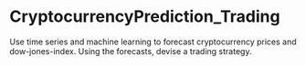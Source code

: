 # CryptocurrencyPrediction_Trading
Use time series and machine learning to forecast cryptocurrency prices and dow-jones-index. Using the forecasts, devise a trading strategy. 
